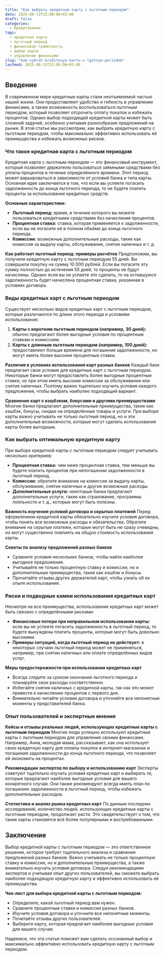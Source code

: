 ```yaml
---
title: "Как выбрать кредитную карту с льготным периодом"
date: 2025-08-13T15:00:06+03:00
draft: false
categories:
  - Кредитование
tags:
  - кредитная карта
  - льготный период
  - финансовая грамотность
  - выбор карты
  - управление финансами
slug: "kak-vybrat-kreditnuyu-kartu-s-lgotnym-periodom"
lastmod: 2025-08-13T15:00:06+03:00
---
```


## Введение

В современном мире кредитные карты стали неотъемлемой частью нашей жизни. Они предоставляют удобство и гибкость в управлении финансами, а также возможность воспользоваться льготным периодом, который позволяет отсрочить оплату покупок и избежать процентов. Однако выбор подходящей кредитной карты может быть сложной задачей, особенно учитывая разнообразие предложений на рынке. В этой статье мы рассмотрим, как выбрать кредитную карту с льготным периодом, чтобы максимально эффективно использовать её преимущества и избежать возможных рисков.

### Что такое кредитная карта с льготным периодом

Кредитная карта с льготным периодом — это финансовый инструмент, который позволяет держателю пользоваться заёмными средствами без уплаты процентов в течение определённого времени. Этот период может варьироваться в зависимости от условий банка и типа карты. Основная идея заключается в том, что если вы успеете погасить задолженность до конца льготного периода, то не будете платить проценты за использование кредитных средств.

**Основные характеристики:**
- **Льготный период:** время, в течение которого вы можете пользоваться кредитными средствами без начисления процентов.
- **Процентная ставка:** ставка, которая применяется к задолженности, если вы не погасите её в полном объёме до конца льготного периода.
- **Комиссии:** возможные дополнительные расходы, такие как комиссия за выдачу карты, обслуживание, снятие наличных и т. д.

**Как работает льготный период: примеры расчётов**
Предположим, вы получили кредитную карту с льготным периодом 55 дней. Вы совершили покупку на сумму 10 000 рублей. Если вы погасите эту сумму полностью до истечения 55 дней, то проценты не будут начислены. Однако если вы не успеете это сделать, то на оставшуюся задолженность будет начислена процентная ставка, указанная в условиях договора.

### Виды кредитных карт с льготным периодом

Существует несколько видов кредитных карт с льготным периодом, которые различаются по длине этого периода и условиям использования:

1. **Карты с коротким льготным периодом (например, 30 дней):** обычно предлагают более выгодные условия по процентным ставкам и комиссиям.
2. **Карты с длинным льготным периодом (например, 100 дней):** предоставляют больше времени для погашения задолженности, но могут иметь более высокие процентные ставки.

**Различия в условиях использования карт разных банков**
Каждый банк предлагает свои условия для кредитных карт с льготным периодом. Некоторые банки могут предоставлять более выгодные процентные ставки, но при этом иметь высокие комиссии за обслуживание или снятие наличных. Поэтому важно тщательно изучить условия каждого предложения, чтобы выбрать наиболее подходящий вариант.

**Сравнение карт с кэшбэком, бонусами и другими преимуществами**
Многие банки предлагают дополнительные преимущества, такие как кэшбэк, бонусы, скидки на определённые товары и услуги. При выборе карты важно учитывать не только льготный период, но и эти дополнительные возможности, которые могут сделать использование карты более выгодным.

### Как выбрать оптимальную кредитную карту

При выборе кредитной карты с льготным периодом следует учитывать несколько критериев:

- **Процентная ставка:** чем ниже процентная ставка, тем меньше вы будете платить процентов при непогашении задолженности в льготный период.
- **Комиссии:** обратите внимание на комиссии за выдачу карты, обслуживание, снятие наличных и другие возможные расходы.
- **Дополнительные услуги:** некоторые банки предлагают дополнительные услуги, такие как страхование, программы лояльности и т. д., которые могут быть полезны.

**Важность изучения условий договора и скрытых платежей**
Перед оформлением кредитной карты обязательно изучите условия договора, чтобы понять все возможные расходы и обязательства. Обратите внимание на скрытые платежи, которые могут быть не сразу очевидны, но могут существенно повлиять на общую стоимость использования карты.

**Советы по анализу предложений разных банков**
- Сравните условия нескольких банков, чтобы найти наиболее выгодное предложение.
- Учитывайте не только процентную ставку и комиссии, но и дополнительные преимущества, такие как кэшбэк и бонусы.
- Прочитайте отзывы других держателей карт, чтобы узнать об их опыте использования.

### Риски и подводные камни использования кредитных карт

Несмотря на все преимущества, использование кредитных карт может быть связано с определёнными рисками:

- **Финансовые потери при неправильном использовании карты:** если вы не успеете погасить задолженность в льготный период, то будете вынуждены платить проценты, которые могут быть довольно высокими.
- **Примеры ситуаций, когда льготный период не действует:** в некоторых случаях льготный период может не применяться, например, при снятии наличных или оплате определённых видов услуг.

**Меры предосторожности при использовании кредитных карт**
- Всегда следите за сроком окончания льготного периода и планируйте свои расходы соответственно.
- Избегайте снятия наличных с кредитной карты, так как это может привести к начислению процентов с первого дня.
- Внимательно читайте условия договора и уточняйте все непонятные моменты у представителей банка.

### Опыт пользователей и экспертные мнения

**Кейсы и отзывы реальных людей, использующих кредитные карты с льготным периодом**
Многие люди успешно используют кредитные карты с льготным периодом для управления своими финансами. Например, Анна, молодая мама, рассказывает, как она использует свою кредитную карту для оплаты покупок в интернет-магазинах и погашения задолженности до конца льготного периода, что позволяет ей экономить на процентах.

**Рекомендации экспертов по выбору и использованию карт**
Эксперты советуют тщательно изучать условия кредитных карт и выбирать те, которые предлагают наиболее выгодные условия для вашего конкретного случая. Они также рекомендуют всегда иметь план по погашению задолженности в льготный период, чтобы избежать дополнительных расходов.

**Статистика и анализ рынка кредитных карт**
По данным последних исследований, количество людей, использующих кредитные карты с льготным периодом, продолжает расти. Это свидетельствует о том, что такие карты становятся всё более популярными и востребованными.

## Заключение

Выбор кредитной карты с льготным периодом — это ответственное решение, которое требует тщательного анализа и сравнения предложений разных банков. Важно учитывать не только процентную ставку и комиссии, но и дополнительные преимущества, а также внимательно изучать условия договора. Следуя рекомендациям экспертов и учитывая опыт других пользователей, вы сможете выбрать наиболее подходящую кредитную карту и эффективно использовать её преимущества.

**Чек-лист для выбора кредитной карты с льготным периодом:**
- Определите, какой льготный период вам нужен.
- Сравните процентные ставки и комиссии разных банков.
- Изучите условия договора и уточните все непонятные моменты.
- Почитайте отзывы других пользователей.
- Выберите карту, которая предлагает наиболее выгодные условия для вашего случая.

Надеемся, что эта статья поможет вам сделать осознанный выбор и максимально эффективно использовать кредитную карту с льготным периодом.
